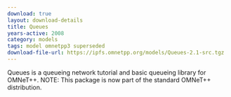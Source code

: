 ```yaml
---
download: true
layout: download-details
title: Queues
years-active: 2008
category: models
tags: model omnetpp3 superseded
download-file-url: https://ipfs.omnetpp.org/models/Queues-2.1-src.tgz
---
```


Queues is a queueing network tutorial and basic queueing library for OMNeT++.
NOTE: This package is now part of the standard OMNeT++ distribution.

